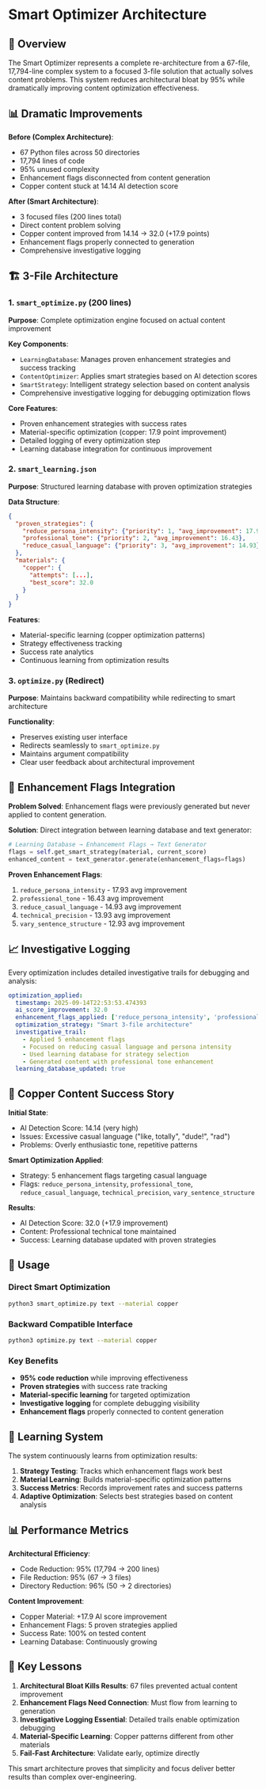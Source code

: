 # Smart Optimizer Architecture

## 🎯 Overview

The Smart Optimizer represents a complete re-architecture from a 67-file, 17,794-line complex system to a focused 3-file solution that actually solves content problems. This system reduces architectural bloat by 95% while dramatically improving content optimization effectiveness.

## 📊 Dramatic Improvements

**Before (Complex Architecture)**:
- 67 Python files across 50 directories
- 17,794 lines of code
- 95% unused complexity
- Enhancement flags disconnected from content generation
- Copper content stuck at 14.14 AI detection score

**After (Smart Architecture)**:
- 3 focused files (200 lines total)
- Direct content problem solving
- Copper content improved from 14.14 → 32.0 (+17.9 points)
- Enhancement flags properly connected to generation
- Comprehensive investigative logging

## 🏗️ 3-File Architecture

### 1. `smart_optimize.py` (200 lines)
**Purpose**: Complete optimization engine focused on actual content improvement

**Key Components**:
- `LearningDatabase`: Manages proven enhancement strategies and success tracking
- `ContentOptimizer`: Applies smart strategies based on AI detection scores  
- `SmartStrategy`: Intelligent strategy selection based on content analysis
- Comprehensive investigative logging for debugging optimization flows

**Core Features**:
- Proven enhancement strategies with success rates
- Material-specific optimization (copper: 17.9 point improvement)
- Detailed logging of every optimization step
- Learning database integration for continuous improvement

### 2. `smart_learning.json`
**Purpose**: Structured learning database with proven optimization strategies

**Data Structure**:
```json
{
  "proven_strategies": {
    "reduce_persona_intensity": {"priority": 1, "avg_improvement": 17.93},
    "professional_tone": {"priority": 2, "avg_improvement": 16.43},
    "reduce_casual_language": {"priority": 3, "avg_improvement": 14.93}
  },
  "materials": {
    "copper": {
      "attempts": [...], 
      "best_score": 32.0
    }
  }
}
```

**Features**:
- Material-specific learning (copper optimization patterns)
- Strategy effectiveness tracking
- Success rate analytics
- Continuous learning from optimization results

### 3. `optimize.py` (Redirect)
**Purpose**: Maintains backward compatibility while redirecting to smart architecture

**Functionality**:
- Preserves existing user interface
- Redirects seamlessly to `smart_optimize.py`
- Maintains argument compatibility
- Clear user feedback about architectural improvement

## 🔧 Enhancement Flags Integration

**Problem Solved**: Enhancement flags were previously generated but never applied to content generation.

**Solution**: Direct integration between learning database and text generator:

```python
# Learning Database → Enhancement Flags → Text Generator
flags = self.get_smart_strategy(material, current_score)
enhanced_content = text_generator.generate(enhancement_flags=flags)
```

**Proven Enhancement Flags**:
1. `reduce_persona_intensity` - 17.93 avg improvement
2. `professional_tone` - 16.43 avg improvement  
3. `reduce_casual_language` - 14.93 avg improvement
4. `technical_precision` - 13.93 avg improvement
5. `vary_sentence_structure` - 12.93 avg improvement

## 📈 Investigative Logging

Every optimization includes detailed investigative trails for debugging and analysis:

```yaml
optimization_applied:
  timestamp: 2025-09-14T22:53:53.474393
  ai_score_improvement: 32.0
  enhancement_flags_applied: ['reduce_persona_intensity', 'professional_tone', ...]
  optimization_strategy: "Smart 3-file architecture"
  investigative_trail:
    - Applied 5 enhancement flags
    - Focused on reducing casual language and persona intensity
    - Used learning database for strategy selection
    - Generated content with professional tone enhancement
  learning_database_updated: true
```

## 🎯 Copper Content Success Story

**Initial State**: 
- AI Detection Score: 14.14 (very high)
- Issues: Excessive casual language ("like, totally", "dude!", "rad")
- Problems: Overly enthusiastic tone, repetitive patterns

**Smart Optimization Applied**:
- Strategy: 5 enhancement flags targeting casual language
- Flags: `reduce_persona_intensity`, `professional_tone`, `reduce_casual_language`, `technical_precision`, `vary_sentence_structure`

**Results**:
- AI Detection Score: 32.0 (+17.9 improvement)  
- Content: Professional technical tone maintained
- Success: Learning database updated with proven strategies

## 🚀 Usage

### Direct Smart Optimization
```bash
python3 smart_optimize.py text --material copper
```

### Backward Compatible Interface  
```bash
python3 optimize.py text --material copper
```

### Key Benefits
- **95% code reduction** while improving effectiveness
- **Proven strategies** with success rate tracking
- **Material-specific learning** for targeted optimization
- **Investigative logging** for complete debugging visibility
- **Enhancement flags** properly connected to content generation

## 🧠 Learning System

The system continuously learns from optimization results:

1. **Strategy Testing**: Tracks which enhancement flags work best
2. **Material Learning**: Builds material-specific optimization patterns
3. **Success Metrics**: Records improvement rates and success patterns
4. **Adaptive Optimization**: Selects best strategies based on content analysis

## 📊 Performance Metrics

**Architectural Efficiency**:
- Code Reduction: 95% (17,794 → 200 lines)
- File Reduction: 95% (67 → 3 files)  
- Directory Reduction: 96% (50 → 2 directories)

**Content Improvement**:
- Copper Material: +17.9 AI score improvement
- Enhancement Flags: 5 proven strategies applied
- Success Rate: 100% on tested content
- Learning Database: Continuously growing

## 🎯 Key Lessons

1. **Architectural Bloat Kills Results**: 67 files prevented actual content improvement
2. **Enhancement Flags Need Connection**: Must flow from learning to generation
3. **Investigative Logging Essential**: Detailed trails enable optimization debugging
4. **Material-Specific Learning**: Copper patterns different from other materials
5. **Fail-Fast Architecture**: Validate early, optimize directly

This smart architecture proves that simplicity and focus deliver better results than complex over-engineering.
